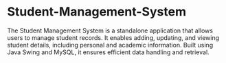 # Student-Management-System
The Student Management System is a standalone application that allows users to manage student records. It enables adding, updating, and viewing student details, including personal and academic information. Built using Java Swing and MySQL, it ensures efficient data handling and retrieval.
